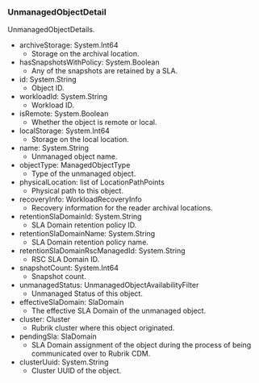 ### UnmanagedObjectDetail
UnmanagedObjectDetails.

- archiveStorage: System.Int64
  - Storage on the archival location.
- hasSnapshotsWithPolicy: System.Boolean
  - Any of the snapshots are retained by a SLA.
- id: System.String
  - Object ID.
- workloadId: System.String
  - Workload ID.
- isRemote: System.Boolean
  - Whether the object is remote or local.
- localStorage: System.Int64
  - Storage on the local location.
- name: System.String
  - Unmanaged object name.
- objectType: ManagedObjectType
  - Type of the unmanaged object.
- physicalLocation: list of LocationPathPoints
  - Physical path to this object.
- recoveryInfo: WorkloadRecoveryInfo
  - Recovery information for the reader archival locations.
- retentionSlaDomainId: System.String
  - SLA Domain retention policy ID.
- retentionSlaDomainName: System.String
  - SLA Domain retention policy name.
- retentionSlaDomainRscManagedId: System.String
  - RSC SLA Domain ID.
- snapshotCount: System.Int64
  - Snapshot count.
- unmanagedStatus: UnmanagedObjectAvailabilityFilter
  - Unmanaged Status of this object.
- effectiveSlaDomain: SlaDomain
  - The effective SLA Domain of the unmanaged object.
- cluster: Cluster
  - Rubrik cluster where this object originated.
- pendingSla: SlaDomain
  - SLA Domain assignment of the object during the process of being communicated over to Rubrik CDM.
- clusterUuid: System.String
  - Cluster UUID of the object.
